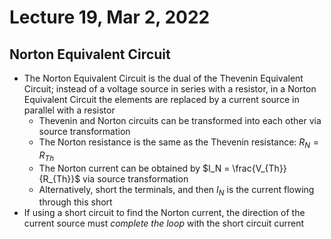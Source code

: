 # Lecture 19, Mar 2, 2022

## Norton Equivalent Circuit

* The Norton Equivalent Circuit is the dual of the Thevenin Equivalent Circuit; instead of a voltage source in series with a resistor, in a Norton Equivalent Circuit the elements are replaced by a current source in parallel with a resistor
	* Thevenin and Norton circuits can be transformed into each other via source transformation
	* The Norton resistance is the same as the Thevenin resistance: $R_N = R_{Th}$
	* The Norton current can be obtained by $I_N = \frac{V_{Th}}{R_{Th}}$ via source transformation
	* Alternatively, short the terminals, and then $I_N$ is the current flowing through this short
* If using a short circuit to find the Norton current, the direction of the current source must *complete the loop* with the short circuit current

